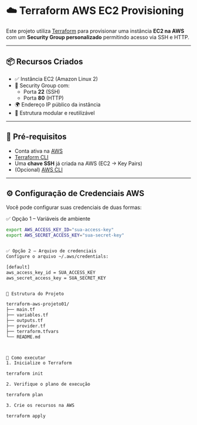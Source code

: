 # ☁️ Terraform AWS EC2 Provisioning

Este projeto utiliza [Terraform](https://www.terraform.io/) para provisionar uma instância **EC2 na AWS** com um **Security Group personalizado** permitindo acesso via SSH e HTTP.

---

## 📦 Recursos Criados

- ✅ Instância EC2 (Amazon Linux 2)
- 🔐 Security Group com:
  - Porta **22** (SSH)
  - Porta **80** (HTTP)
- 🌍 Endereço IP público da instância
- 📁 Estrutura modular e reutilizável

---

## 🧰 Pré-requisitos

- Conta ativa na [AWS](https://aws.amazon.com/)
- [Terraform CLI](https://developer.hashicorp.com/terraform/downloads)
- Uma **chave SSH** já criada na AWS (EC2 → Key Pairs)
- (Opcional) [AWS CLI](https://docs.aws.amazon.com/cli/latest/userguide/cli-configure-quickstart.html)

---

## ⚙️ Configuração de Credenciais AWS

Você pode configurar suas credenciais de duas formas:

 ✅ Opção 1 – Variáveis de ambiente

```bash
export AWS_ACCESS_KEY_ID="sua-access-key"
export AWS_SECRET_ACCESS_KEY="sua-secret-key"


✅ Opção 2 – Arquivo de credenciais
Configure o arquivo ~/.aws/credentials:

[default]
aws_access_key_id = SUA_ACCESS_KEY
aws_secret_access_key = SUA_SECRET_KEY


📁 Estrutura do Projeto

terraform-aws-projeto01/
├── main.tf
├── variables.tf
├── outputs.tf
├── provider.tf
├── terraform.tfvars
└── README.md



🚀 Como executar
1. Inicialize o Terraform

terraform init

2. Verifique o plano de execução

terraform plan

3. Crie os recursos na AWS

terraform apply
